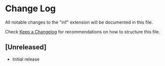 # Change Log

All notable changes to the "inf" extension will be documented in this file.

Check [Keep a Changelog](http://keepachangelog.com/) for recommendations on how to structure this file.

## [Unreleased]

- Initial release